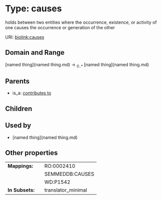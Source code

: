 
# Type: causes


holds between two entities where the occurrence, existence, or activity of one causes the occurrence or  generation of the other

URI: [biolink:causes](https://w3id.org/biolink/vocab/causes)


## Domain and Range

[named thing](named thing.md) ->  <sub>0..*</sub> [named thing](named thing.md)

## Parents

 *  is_a: [contributes to](contributes_to.md)

## Children


## Used by

 * [named thing](named thing.md)

## Other properties

|  |  |  |
| --- | --- | --- |
| **Mappings:** | | RO:0002410 |
|  | | SEMMEDDB:CAUSES |
|  | | WD:P1542 |
| **In Subsets:** | | translator_minimal |

